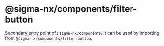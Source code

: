 # @sigma-nx/components/filter-button

Secondary entry point of `@sigma-nx/components`. It can be used by importing from `@sigma-nx/components/filter-button`.
